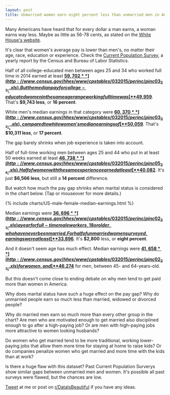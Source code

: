 ```yaml
---
layout: post
title: Unmarried women earn eight percent less than unmarried men in America
---
```


Many Americans have heard that for every dollar a man earns, a woman earns way less. Maybe as little as 56-78 cents, as stated on the [White House's website](https://www.whitehouse.gov/issues/equal-pay#top).

It's clear that women's average pay is lower than men's, no matter their age, race, education or experience. Check the [Current Population Survey](http://www.census.gov/hhes/www/cpstables/032015/perinc/toc.htm), a yearly report by the Census and Bureau of Labor Statistics. 

Half of all college-educated men between ages 25 and 34 who worked full time in 2014 earned at least [**$59,702**](http://www.census.gov/hhes/www/cpstables/032015/perinc/pinc03_2_3_1_1.xls). But the median pay for college-educated women in the same age range working full time was [**$49,959**](http://www.census.gov/hhes/www/cpstables/032015/perinc/pinc03_3_3_2_1.xls). That's **$9,743 less**, or **16 percent**.

White men's median earnings in that category were [**$60,370**](http://www.census.gov/hhes/www/cpstables/032015/perinc/pinc03_2_3_2_4.xls), compared to white women's median earnings of [**$50,059**](http://www.census.gov/hhes/www/cpstables/032015/perinc/pinc03_3_3_2_4.xls). That's **$10,311 less**, or **17 percent**.

The gap barely shrinks when job experience is taken into account. 

Half of full-time working men between ages 25 and 44 who put in at least 50 weeks earned at least [**$46,738**](http://www.census.gov/hhes/www/cpstables/032015/perinc/pinc05_2_4_1.xls). Half of women with the same experience earned at least [**$40,082**](http://www.census.gov/hhes/www/cpstables/032015/perinc/pinc05_3_4_1.xls). It's just **$6,566 less**, but still a **14 percent** difference.

But watch how much the pay gap shrinks when marital status is considered in the chart below. (Tap or mouseover for more details.)  

{% include charts/US-male-female-median-earnings.html %}

Median earnings were [**$36,696**](http://www.census.gov/hhes/www/cpstables/032015/perinc/pinc02_2_3_1.xls) a year for full-time male workers, 18 or older, who have never been married. For half of unmarried women surveyed, earnings were at least [**$33,896**](http://www.census.gov/hhes/www/cpstables/032015/perinc/pinc02_3_3_1.xls). It's **$2,800** less, or **eight percent**.

And it doesn't seem age has much effect. Median earnings were [**$41,658**](http://www.census.gov/hhes/www/cpstables/032015/perinc/pinc02_2_3_5.xls) for women, and [**$46,274**](http://www.census.gov/hhes/www/cpstables/032015/perinc/pinc02_3_3_5.xls) for men, between 45- and 64-years-old. 

But this doesn't come close to ending debate on why men tend to get paid more than women in America.

Why does marital status have such a huge effect on the pay gap? Why do unmarried people earn so much less than married, widowed or divorced people? 

Why do married men earn so much more than every other group in the chart? Are men who are motivated enough to get married also disciplined enough to go after a high-paying job? Or are men with high-paying jobs more attractive to women looking husbands?

Do women who get married tend to be more traditional, working lower-paying jobs that allow them more time for staying at home to raise kids? Or do companies penalize women who get married and more time with the kids than at work?

Is there a huge flaw with this dataset? Past Current Population Surverys show similar gaps between unmarried men and women. It's possible all past surveys were flawed, but the chances are low.

[Tweet](http://twitter.com/chrismpersaud) at me or post on [r/DataIsBeautiful](https://www.reddit.com/r/dataisbeautiful/comments/3ozule/the_wage_gap_between_unmarried_american_men_and/) if you have any ideas.